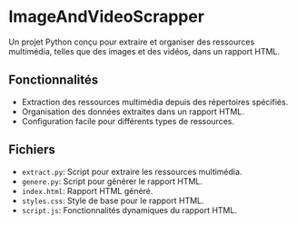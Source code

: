 # ImageAndVideoScrapper

Un projet Python conçu pour extraire et organiser des ressources multimédia, telles que des images et des vidéos, dans un rapport HTML.

## Fonctionnalités

- Extraction des ressources multimédia depuis des répertoires spécifiés.
- Organisation des données extraites dans un rapport HTML.
- Configuration facile pour différents types de ressources.

## Fichiers

- `extract.py`: Script pour extraire les ressources multimédia.
- `genere.py`: Script pour générer le rapport HTML.
- `index.html`: Rapport HTML généré.
- `styles.css`: Style de base pour le rapport HTML.
- `script.js`: Fonctionnalités dynamiques du rapport HTML.
